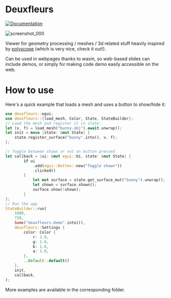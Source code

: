 # Deuxfleurs
[![Documentation][doc-img]][doc-url]

[doc-img]: https://img.shields.io/badge/doc-deuxfleurs-green
[doc-url]: https://lieunoir.github.io/deuxfleurs/deuxfleurs/

![screenshot_000](https://github.com/user-attachments/assets/450e9d86-f8de-419d-9de4-f329545a97e2)

Viewer for geometry processing / meshes / 3d related stuff heavily inspired by [polyscope](https://polyscope.run) (which is very nice, check it out!).

Can be used in webpages thanks to wasm, so web-based slides can include demos, or simply for making code demo easily accessible on the web.

# How to use

Here's a quick example that loads a mesh and uses a button to show/hide it:
```rust
use deuxfleurs::egui;
use deuxfleurs::{load_mesh, Color, State, StateBuilder};
// Load the mesh and register it in state:
let (v, f) = load_mesh("bunny.obj").await.unwrap();
let init = move |state: &mut State| {
    state.register_surface("bunny".into(), v, f);
};

// Toggle between shown or not on button pressed
let callback = |ui: &mut egui::Ui, state: &mut State| {
        if ui
            .add(egui::Button::new("Toggle shown"))
            .clicked()
        {
            let mut surface = state.get_surface_mut("bunny").unwrap();
            let shown = surface.shown();
            surface.show(!shown);
        }
};
// Run the app
StateBuilder::run(
    1080,
    720,
    Some("deuxfleurs-demo".into()),
    deuxfleurs::Settings {
        color: Color {
            r: 1.0,
            g: 1.0,
            b: 1.0,
            a: 1.0,
        },
        ..Default::default()
    },
    init,
    callback,
);
```

More examples are available in the corresponding folder.
